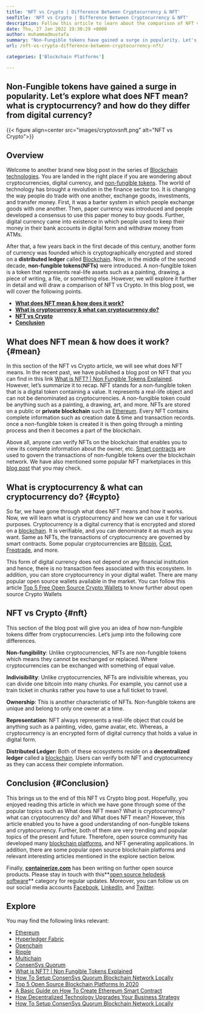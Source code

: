```yaml
---
title: 'NFT vs Crypto | Difference Between Cryptocurrency & NFT'
seoTitle: 'NFT vs Crypto | Difference Between Cryptocurrency & NFT'
description: Follow this article to learn about the comparison of NFT vs Crypto. NFTs represent real-life objects where crypto is an encrypted form of digital currency.
date: Thu, 27 Jan 2022 19:30:29 +0000
author: muhammadmustafa
summary: "Non-Fungible tokens have gained a surge in popularity. Let's explore what does NFT mean? what is cryptocurrency? and how do they differ from digital currency?"
url: /nft-vs-crypto-difference-between-cryptocurrency-nft/

categories: ['Blockchain Platforms']

---
```

## Non-Fungible tokens have gained a surge in popularity. Let’s explore what does NFT mean? what is cryptocurrency? and how do they differ from digital currency?

{{< figure align=center src="images/cryptovsnft.png" alt="NFT vs Crypto">}}  

## Overview

Welcome to another brand new blog post in the series of [Blockchain technologies][1]. You are landed in the right place if you are wondering about cryptocurrencies, digital currency, and [non-fungible tokens][2]. The world of technology has brought a revolution in the finance sector too. It is changing the way people do trade with one another, exchange goods, investments, and transfer money. First, it was a barter system in which people exchange goods with one another. Then, paper currency was introduced and people developed a consensus to use this paper money to buy goods. Further, digital currency came into existence in which people used to keep their money in their bank accounts in digital form and withdraw money from ATMs.

After that, a few years back in the first decade of this century, another form of currency was founded which is cryptographically encrypted and stored on a **distributed ledger** called [Blockchain][3]. Now, in the middle of the second decade, **non-fungible tokens(NFTs)** were introduced. A non-fungible token is a token that represents real-life assets such as a painting, drawing, a piece of writing, a file, or something else. However, we will explore it further in detail and will draw a comparison of NFT vs Crypto. In this blog post, we will cover the following points.

  * **[What does NFT mean & how does it work?][4]**
  * **[What is cryptocurrency & what can cryptocurrency do?][5]**
  * **[NFT vs Crypto][6]** 
  * **[Conclusion][7]**

## What does NFT mean & how does it work? {#mean}

In this section of the NFT vs Crypto article, we will see what does NFT means. In the recent past, we have published a blog post on NFT that you can find in this link [What is NFT? | Non Fungible Tokens Explained][2]. However, let’s summarize it to recap. NFT stands for a non-fungible token that is a digital token containing a value. It represents a real-life object and can not be denominated as cryptocurrencies. A non-fungible token could be anything such as a painting, a drawing, art, and more. NFTs are stored on a public or **private blockchain** such as [Ethereum][8]. Every NFT contains complete information such as creation date & time and transaction records. once a non-fungible token is created it is then going through a minting process and then it becomes a part of the blockchain.

Above all, anyone can verify NFTs on the blockchain that enables you to view its complete information about the owner, etc. [Smart contracts][9] are used to govern the transactions of non-fungible tokens over the blockchain network. We have also mentioned some popular NFT marketplaces in this [blog post][2] that you may check.

## What is cryptocurrency & what can cryptocurrency do? {#cypto}

So far, we have gone through what does NFT means and how it works. Now, we will learn what is cryptocurrency and how we can use it for various purposes. Cryptocurrency is a digital currency that is encrypted and stored on a [blockchain][1]. It is verifiable, and you can denominate it as much as you want. Same as NFTs, the transactions of cryptocurrency are governed by smart contracts. Some popular cryptocurrencies are [Bitcoin][10], [Ccxt][11], [Freqtrade][12], and more.

This form of digital currency does not depend on any financial institution and hence, there is no transaction fees associated with this ecosystem. In addition, you can store cryptocurrency in your digital wallet. There are many popular open source wallets available in the market. You can follow this article [Top 5 Free Open Source Crypto Wallets][13] to know further about open source Crypto Wallets

## NFT vs Crypto {#nft}

This section of the blog post will give you an idea of how non-fungible tokens differ from cryptocurrencies. Let’s jump into the following core differences.

****Non-fungibility****: Unlike cryptocurrencies, NFTs are non-fungible tokens which means they cannot be exchanged or replaced. Where cryptocurrencies can be exchanged with something of equal value. 

**Indivisibility**: Unlike cryptocurrencies, NFTs are indivisible whereas, you can divide one bitcoin into many chunks. For example, you cannot use a train ticket in chunks rather you have to use a full ticket to travel. 

**Ownership**: This is another characteristic of NFTs. Non-fungible tokens are unique and belong to only one owner at a time. 

**Representation**: NFT always represents a real-life object that could be anything such as a painting, video, game avatar, etc. Whereas, a cryptocurrency is an encrypted form of digital currency that holds a value in digital form.

****Distributed Ledger**:** Both of these ecosystems reside on a **decentralized ledger** called a [blockchain][1]. Users can verify both NFT and cryptocurrency as they can access their complete information.

## Conclusion  {#Conclusion}

This brings us to the end of this NFT vs Crypto blog post. Hopefully, you enjoyed reading this article in which we have gone through some of the popular topics such as What does NFT mean? What is cryptocurrency? what can cryptocurrency do? and What does NFT mean? However, this article enabled you to have a good understanding of non-fungible tokens and cryptocurrency. Further, both of them are very trending and popular topics of the present and future. Therefore, open source community has developed many [blockchain platforms][1], and NFT generating applications. In addition, there are some popular open source blockchain platforms and relevant interesting articles mentioned in the explore section below.

Finally, **[containerize.com][14]** has been writing on further open source products. Please stay in touch with this**[open source helpdesk software][15]** category for regular updates. Moreover, you can follow us on our social media accounts [Facebook][16], [LinkedIn][17], and [Twitter][18].

## Explore

You may find the following links relevant:

  * [Ethereum][8]
  * [Hyperledger Fabric][19]
  * [Openchain][20]
  * [Ripple][21]
  * [Multichain][22]
  * [ConsenSys Quorum][23]
  * [What is NFT? | Non Fungible Tokens Explained][2]
  * [How To Setup ConsenSys Quorum Blockchain Network Locally][24]
  * [Top 5 Open Source Blockchain Platforms In 2020][25]
  * [A Basic Guide on How To Create Ethereum Smart Contract][26]
  * [How Decentralized Technology Upgrades Your Business Strategy][27]
  * [How To Setup ConsenSys Quorum Blockchain Network Locally][24]

 [1]: https://blog.containerize.com/category/blockchain-platforms/
 [2]: https://blog.containerize.com/blockchain-platforms/what-is-nft-non-fungible-tokens-explained/

 [3]: https://products.containerize.com/blockchain-platforms/
 [4]: #mean
 [5]: #cypto
 [6]: #nft
 [7]: #Conclusion
 [8]: https://products.containerize.com/blockchain-platforms/ethereum
 [9]: https://blog.containerize.com/blockchain-platforms/smart-contract-tutorial-ethereum-blockchain-development/

 [10]: https://bitcoin.org/en/
 [11]: https://opencollective.com/ccxt
 [12]: https://www.freqtrade.io/en/stable/
 [13]: https://blog.containerize.com/blockchain-platforms/top-5-free-open-source-crypto-wallets-in-2021/

 [14]: https://www.containerize.com/
 [15]: https://products.containerize.com/helpdesk/
 [16]: https://web.facebook.com/containerize
 [17]: https://www.linkedin.com/company/containerize/
 [18]: https://twitter.com/containerize_co
 [19]: https://products.containerize.com/blockchain-platforms/hyperledger-fabric
 [20]: https://products.containerize.com/blockchain-platforms/openchain
 [21]: https://products.containerize.com/blockchain-platforms/ripple
 [22]: https://products.containerize.com/blockchain-platforms/multichain
 [23]: https://products.containerize.com/blockchain-platforms/consensys-quorum
 [24]: https://blog.containerize.com/blockchain-platforms/how-to-setup-consensys-quorum-blockchain-network-locally/

 [25]: https://blog.containerize.com/blockchain-platforms/top-5-open-source-blockchain-platforms-in-2020/

 [26]: https://blog.containerize.com/

 [27]: https://blog.containerize.com/2020/11/27/how-decentralized-technology-upgrades-your-business-strategy/